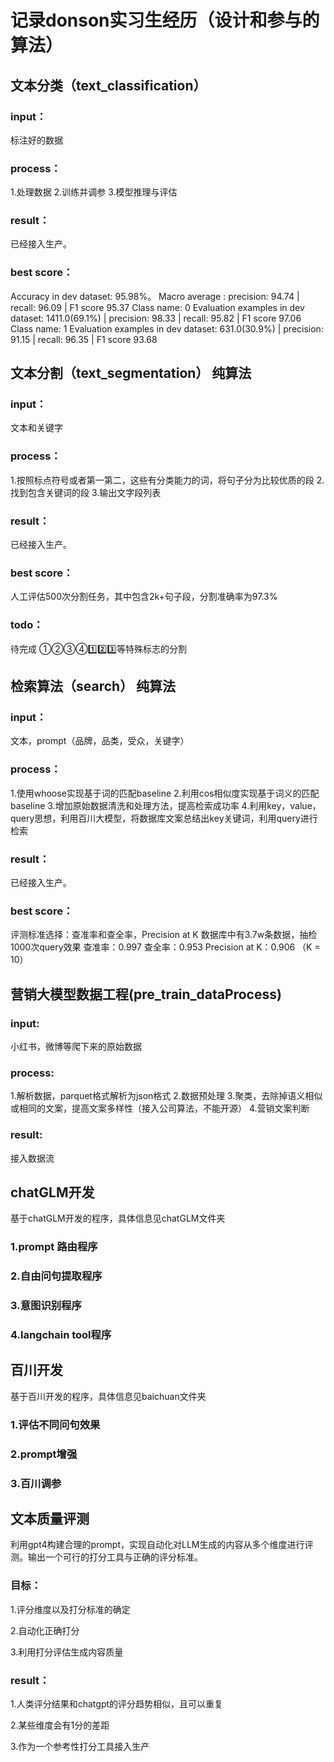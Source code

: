 # 记录donson实习生经历（设计和参与的算法）

## 文本分类（text_classification）

### input：

标注好的数据

### process：

1.处理数据
2.训练并调参
3.模型推理与评估

### result：

已经接入生产。

### best score：

Accuracy in dev dataset: 95.98%。
Macro average : precision: 94.74 | recall: 96.09 | F1 score 95.37
Class name: 0
Evaluation examples in dev dataset: 1411.0(69.1%) | precision: 98.33 | recall: 95.82 | F1 score 97.06
Class name: 1
Evaluation examples in dev dataset: 631.0(30.9%) | precision: 91.15 | recall: 96.35 | F1 score 93.68

## 文本分割（text_segmentation） 纯算法

### input：

文本和关键字

### process：

1.按照标点符号或者第一第二，这些有分类能力的词，将句子分为比较优质的段
2.找到包含关键词的段
3.输出文字段列表

### result：

已经接入生产。

### best score：

人工评估500次分割任务，其中包含2k+句子段，分割准确率为97.3%

### todo：

待完成 ①②③④1️⃣2️⃣3️⃣等特殊标志的分割

## 检索算法（search） 纯算法

### input：

文本，prompt（品牌，品类，受众，关键字）

### process：

1.使用whoose实现基于词的匹配baseline
2.利用cos相似度实现基于词义的匹配baseline
3.增加原始数据清洗和处理方法，提高检索成功率
4.利用key，value，query思想，利用百川大模型，将数据库文案总结出key关键词，利用query进行检索

### result：

已经接入生产。

### best score：

评测标准选择：查准率和查全率，Precision at K
数据库中有3.7w条数据，抽检1000次query效果
查准率：0.997
查全率：0.953
Precision at K：0.906 （K = 10）

## 营销大模型数据工程(pre_train_dataProcess)

### input:

小红书，微博等爬下来的原始数据

### process:

1.解析数据，parquet格式解析为json格式
2.数据预处理
3.聚类，去除掉语义相似或相同的文案，提高文案多样性（接入公司算法，不能开源）
4.营销文案判断

### result:

接入数据流

## chatGLM开发

基于chatGLM开发的程序，具体信息见chatGLM文件夹

### 1.prompt 路由程序

### 2.自由问句提取程序

### 3.意图识别程序

### 4.langchain tool程序

## 百川开发

基于百川开发的程序，具体信息见baichuan文件夹

### 1.评估不同问句效果

### 2.prompt增强

### 3.百川调参

## 文本质量评测

利用gpt4构建合理的prompt，实现自动化对LLM生成的内容从多个维度进行评测。输出一个可行的打分工具与正确的评分标准。

### 目标：

1.评分维度以及打分标准的确定

2.自动化正确打分

3.利用打分评估生成内容质量

### result：

1.人类评分结果和chatgpt的评分趋势相似，且可以重复

2.某些维度会有1分的差距

3.作为一个参考性打分工具接入生产
